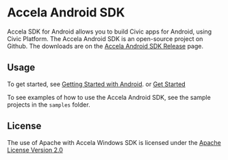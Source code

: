 Accela Android SDK
===========

Accela SDK for Android allows you to build Civic apps for Android, using Civic Platform. The Accela Android SDK is an open-source project on Github. The downloads are on the <a href="https://github.com/Accela-Inc/Android-SDK/releases">Accela Android SDK Release</a> page.

## Usage

To get started, see <a href="https://developer.accela.com/docs/index.htm#accela_construct_api_developers_guide/android_sdk/the_accela_android_sdk.htm">Getting Started with Android</a>. or <a href="https://github.com/Accela-Inc/Android-SDK/wiki/Getting-Started-Android-SDK">Get Started</a>

To see examples of how to use the Accela Android SDK, see the sample projects in the <code>samples</code> folder.

## License

The use of Apache with Accela Windows SDK is licensed under the <a href="http://www.apache.org/licenses/LICENSE-2.0">Apache License Version 2.0</a>
